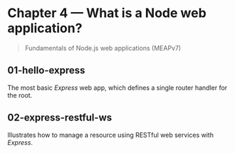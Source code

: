 # Chapter 4 &mdash; What is a Node web application?
>  Fundamentals of Node.js web applications (MEAPv7)

## 01-hello-express
The most basic *Express* web app, which defines a single router handler for the root.

## 02-express-restful-ws
Illustrates how to manage a resource using RESTful web services with *Express*.
